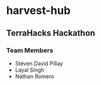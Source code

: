 # harvest-hub

## TerraHacks Hackathon

### Team Members

- Steven David Pillay
- Layal Singh
- Nathan Romero
